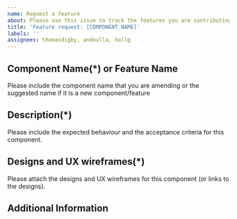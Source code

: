 ```yaml
---
name: Request a feature
about: Please use this issue to track the features you are contributing to the design system
title: 'Feature request: [COMPONENT_NAME]'
labels: ''
assignees: thomasdigby, andoulla, hollg
---
```


## Component Name(\*) or Feature Name

Please include the component name that you are amending or the suggested name if it is a new component/feature

## Description(\*)

Please include the expected behaviour and the acceptance criteria for this component.

## Designs and UX wireframes(\*)

Please attach the designs and UX wireframes for this component (or links to the designs).

## Additional Information

